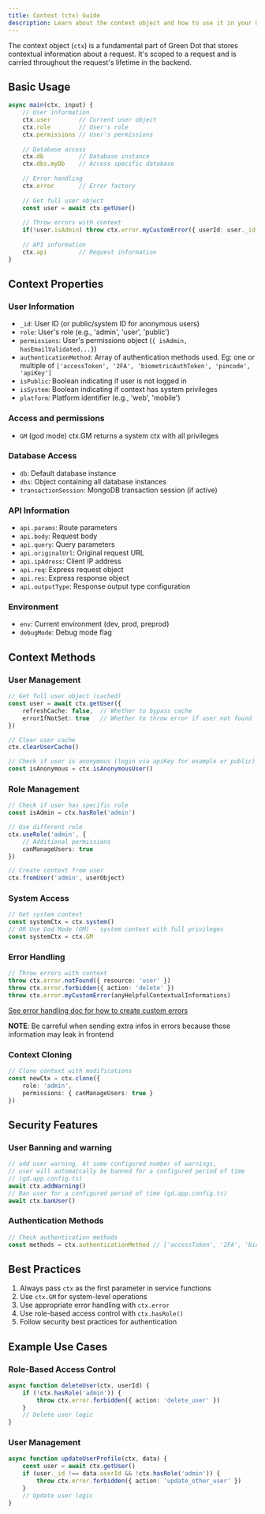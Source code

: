 ```yaml
---
title: Context (ctx) Guide
description: Learn about the context object and how to use it in your Green Dot application.
---
```


The context object (`ctx`) is a fundamental part of Green Dot that stores contextual information about a request. It's scoped to a request and is carried throughout the request's lifetime in the backend.

## Basic Usage

```ts
async main(ctx, input) {
    // User information
    ctx.user        // Current user object
    ctx.role        // User's role
    ctx.permissions // User's permissions
    
    // Database access
    ctx.db          // Database instance
    ctx.dbs.myDb    // Access specific database
    
    // Error handling
    ctx.error       // Error factory
    
    // Get full user object
    const user = await ctx.getUser()
    
    // Throw errors with context
    if(!user.isAdmin) throw ctx.error.myCustomError({ userId: user._id })
    
    // API information
    ctx.api         // Request information
}
```

## Context Properties

### User Information
- `_id`: User ID (or public/system ID for anonymous users)
- `role`: User's role (e.g., 'admin', 'user', 'public')
- `permissions`: User's permissions object (`{ isAdmin, hasEmailValidated...}`)
- `authenticationMethod`: Array of authentication methods used. Eg: one or multiple of `['accessToken', '2FA', 'biometricAuthToken', 'pincode', 'apiKey']`
- `isPublic`: Boolean indicating if user is not logged in
- `isSystem`: Boolean indicating if context has system privileges
- `platform`: Platform identifier (e.g., 'web', 'mobile')

### Access and permissions
- `GM` (god mode) ctx.GM returns a system ctx with all privileges

### Database Access
- `db`: Default database instance
- `dbs`: Object containing all database instances
- `transactionSession`: MongoDB transaction session (if active)

### API Information
- `api.params`: Route parameters
- `api.body`: Request body
- `api.query`: Query parameters
- `api.originalUrl`: Original request URL
- `api.ipAdress`: Client IP address
- `api.req`: Express request object
- `api.res`: Express response object
- `api.outputType`: Response output type configuration

### Environment
- `env`: Current environment (dev, prod, preprod)
- `debugMode`: Debug mode flag

## Context Methods

### User Management
```ts
// Get full user object (cached)
const user = await ctx.getUser({
    refreshCache: false,  // Whether to bypass cache
    errorIfNotSet: true   // Whether to throw error if user not found
})

// Clear user cache
ctx.clearUserCache()

// Check if user is anonymous (login via apiKey for example or public)
const isAnonymous = ctx.isAnonymousUser()
```

### Role Management
```ts
// Check if user has specific role
const isAdmin = ctx.hasRole('admin')

// Use different role
ctx.useRole('admin', {
    // Additional permissions
    canManageUsers: true
})

// Create context from user
ctx.fromUser('admin', userObject)
```

### System Access
```ts
// Get system context
const systemCtx = ctx.system()
// OR Use God Mode (GM) - system context with full privileges
const systemCtx = ctx.GM
```

### Error Handling
```ts
// Throw errors with context
throw ctx.error.notFound({ resource: 'user' })
throw ctx.error.forbidden({ action: 'delete' })
throw ctx.error.myCustomError(anyHelpfulContextualInformations)
```

[See error handling doc for how to create custom errors](./error-handling.md)

**NOTE**: Be carreful when sending extra infos in errors because those information may leak in frontend

### Context Cloning
```ts
// Clone context with modifications
const newCtx = ctx.clone({
    role: 'admin',
    permissions: { canManageUsers: true }
})
```

## Security Features

### User Banning and warning
```ts
// add user warning. At some configured number of warnings, 
// user will automatcally be banned for a configured period of time
// (gd.app.config.ts)
await ctx.addWarning()
// Ban user for a configured period of time (gd.app.config.ts)
await ctx.banUser()
```

### Authentication Methods
```ts
// Check authentication methods
const methods = ctx.authenticationMethod // ['accessToken', '2FA', 'biometricAuthToken', 'pincode', 'apiKey']
```

## Best Practices

1. Always pass `ctx` as the first parameter in service functions
2. Use `ctx.GM` for system-level operations
3. Use appropriate error handling with `ctx.error`
4. Use role-based access control with `ctx.hasRole()`
5. Follow security best practices for authentication

## Example Use Cases

### Role-Based Access Control
```ts
async function deleteUser(ctx, userId) {
    if (!ctx.hasRole('admin')) {
        throw ctx.error.forbidden({ action: 'delete_user' })
    }
    // Delete user logic
}
```

### User Management
```ts
async function updateUserProfile(ctx, data) {
    const user = await ctx.getUser()
    if (user._id !== data.userId && !ctx.hasRole('admin')) {
        throw ctx.error.forbidden({ action: 'update_other_user' })
    }
    // Update user logic
}
```